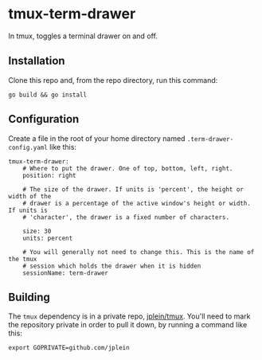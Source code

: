 # tmux-term-drawer

In tmux, toggles a terminal drawer on and off.

## Installation

Clone this repo and, from the repo directory, run this command:

```
go build && go install
```

## Configuration

Create a file in the root of your home directory named `.term-drawer-config.yaml` like this:

```
tmux-term-drawer:
    # Where to put the drawer. One of top, bottom, left, right.
    position: right

    # The size of the drawer. If units is 'percent', the height or width of the
    # drawer is a percentage of the active window's height or width. If units is
    # 'character', the drawer is a fixed number of characters.

    size: 30
    units: percent

    # You will generally not need to change this. This is the name of the tmux
    # session which holds the drawer when it is hidden
    sessionName: term-drawer
```

## Building

The `tmux` dependency is in a private repo, [jplein/tmux](https://github.com/jplein/tmux). You'll need to mark the repository private in order to pull it down, by running a command like this:

```
export GOPRIVATE=github.com/jplein
```